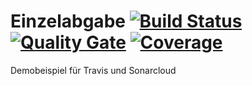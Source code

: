 # Einzelabgabe [![Build Status](https://travis-ci.com/SE2-Alex/Einzelabgabe.svg?branch=master)](https://travis-ci.com/SE2-Alex/Einzelabgabe) [![Quality Gate](https://sonarcloud.io/api/project_badges/measure?project=Einzelabgabe&metric=alert_status)](https://sonarcloud.io/dashboard?id=Einzelabgabe) [![Coverage](https://sonarcloud.io/api/project_badges/measure?project=Einzelabgabe&metric=coverage)](https://sonarcloud.io/dashboard?id=Einzelabgabe)
Demobeispiel für Travis und Sonarcloud
